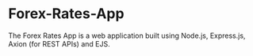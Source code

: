# Forex-Rates-App
The Forex Rates App is a web application built using Node.js, Express.js, Axion (for REST APIs) and EJS.
